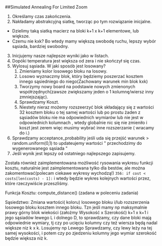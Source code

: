 ##Simulated Annealing For Limited Zoom
1. Określamy czas zakończenia.
2. Nakładamy abstrakcyjną siatkę, tworząc po tym rozwiązanie inicjalne. 
- Dzielimy taką siatką macierz na bloki 
k+1 x k+1 elementowe, lub większe.
 - Czemu nie kxk? Bo wtedy mamy większą swobodę ruchu, lepszy wybór sąsiada, bardziej swobodny.
3. Inicjujemy nasze najlepsze wyniki jako w listach.
4. Dopóki temperatura jest większa od zera i nie skończył się czas.
5. Wylosuj sąsiada. W jaki sposób jest losowany?
    1. Zmieniamy kolor losowego bloku na losowy.
    2. Losowo wyznaczmy blok, który będziemy poszerzać kosztem innego sąsiedniego do niego(Zachowany warunek min blok kxk)
    3. Tworzymy nowy board na podstawie nowych zmienonych współrzędnych(zawsze zwiększamy jeden o 1 kolumnę/wiersz inny zmniejszając).
    4. Sprawdzamy Koszt.
    5. Niestety nieraz możemy rozszeerzyć blok składający się z wartości 32 kosztem bloku o tej samej wartości lub po prostu żaden z sąsiadów bloku nie ma odpowiednich wymiarów lub nie jest w odpowiednich kolumnach
    , wtedy globalnie nic się nie zmieniło i koszt jest zerem więc musimy wybrać  inne rozszerzanie ( wracamy do i.)
6. Sprawdzamy acceptance_probability jeśli uda się przejść warunek > random.uniform(0,1)
to updateujemy wartości " przechodzimy do wygenerowanego sąsiada "
7. Jeśli wynik jest lepszy od ostatniego najlepszego zapisujemy.

Została również zaimplementowana możliwość rysowania wykresu funkcji kosztu, 
naturalnie jest zaimplementowana tylko dla bestów, ale można zakomentować(polecam ciekawe wykresy wychodzą!)
```356: if cost < costs[len(costs) - 1]:```
i wtedy będzie wykres kolejnych wartości przez, które rzeczywiście przeszliśmy.    

Funkcja Kosztu: compute_distance() (zadana w poleceniu zadania)

Sąsiedztwo: Zmiana wartości( koloru) losowego bloku i/lub rozszerzenia losowego bloku kosztem innego bloku.
 Tzn jeśli mamy np maksymalnie prawy górny
 blok wiekości (założmy Wysokość x Szerokość) k+1 x k+1 i jego  sąsiadów lewego L i dolnego D, to sprawdzamy, czy dane bloki
 mają odpowiednie wymiary, tj czy po ucięciu kolumny czy też wiersza będą nadal większe niz k x k. Losujemy np Lewego Sprawdzamy,
  czy lewy leży na tej samej wysokości, i potem czy po zjedzeniu kolumny jego wymiar szerokość będzie większa niż k. 
    